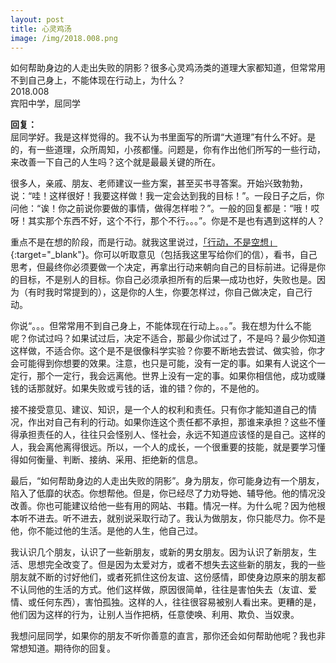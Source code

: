 ```yaml
---
layout: post
title: 心灵鸡汤
image: /img/2018.008.png
---
```


如何帮助身边的人走出失败的阴影？很多心灵鸡汤类的道理大家都知道，但常常用不到自己身上，不能体现在行动上，为什么？  
2018.008  
宾阳中学，屈同学

**回复：**  
屈同学好。我是这样觉得的。我不认为书里面写的所谓“大道理”有什么不好。是的，有一些道理，众所周知，小孩都懂。问题是，你有作出他们所写的一些行动，来改善一下自己的人生吗？这个就是最最关键的所在。

很多人，亲戚、朋友、老师建议一些方案，甚至买书寻答案。开始兴致勃勃，说：“哇！这样很好！我要这样做！我一定会达到我的目标！”。一段日子之后，你问他：“诶！你之前说你要做的事情，做得怎样啦？”。一般的回复都是：“哦！哎呀！其实那个东西不好，这个不行，那个不行。。。”。你是不是也有遇到这样的人？

重点不是在想的阶段，而是行动。就我这里说过，[「行动，不是空想」](https://kwteacher.github.io/2018-10-30-action-not-only-dreaming/){:target="_blank"}。你可以听取意见（包括我这里写给你们的信），看书，自己思考，但最终你必须要做一个决定，再拿出行动来朝向自己的目标前进。记得是你的目标，不是别人的目标。你自己必须承担所有的后果—成功也好，失败也是。因为（有时我时常提到的），这是你的人生，你要怎样过，你自己做决定，自己行动。

你说“。。。但常常用不到自己身上，不能体现在行动上。。。”。我在想为什么不能呢？你试过吗？如果试过后，决定不适合，那最少你试过了，不是吗？最少你知道这样做，不适合你。这个是不是很像科学实验？你要不断地去尝试、做实验，你才会可能得到你想要的效果。注意，也只是可能，没有一定的事。如果有人说这个一定行，那个一定行，我会远离他。世界上没有一定的事。如果你相信他，成功或赚钱的话那就好。如果失败或亏钱的话，谁的错？你的，不是他的。

接不接受意见、建议、知识，是一个人的权利和责任。只有你才能知道自己的情况，作出对自己有利的行动。如果你连这个责任都不承担，那谁来承担？这些不懂得承担责任的人，往往只会怪别人、怪社会，永远不知道应该怪的是自己。这样的人，我会离他离得很远。所以，一个人的成长，一个很重要的技能，就是要学习懂得如何衡量、判断、接纳、采用、拒绝新的信息。

最后，“如何帮助身边的人走出失败的阴影”。身为朋友，你可能身边有一个朋友，陷入了低靡的状态。你想帮他。但是，你已经尽了力劝导她、辅导他。他的情况没改善。你也可能建议给他一些有用的网站、书籍。情况一样。为什么呢？因为他根本听不进去。听不进去，就别说采取行动了。我认为做朋友，你只能尽力。你不是他，你不能过他的生活。是他的人生，他自己过。

我认识几个朋友，认识了一些新朋友，或新的男女朋友。因为认识了新朋友，生活、思想完全改变了。但是因为太爱对方，或者不想失去这些新的朋友，我的一些朋友就不断的讨好他们，或者死抓住这份友谊、这份感情，即使身边原来的朋友都不认同他的生活的方式。他们这样做，原因很简单，往往是害怕失去（友谊、爱情、或任何东西），害怕孤独。这样的人，往往很容易被别人看出来。更糟的是，他们因为这样的行为，让别人当作把柄，任意使唤、利用、欺负、当奴隶。

我想问屈同学，如果你的朋友不听你善意的直言，那你还会如何帮助他呢？我也非常想知道。期待你的回复。
